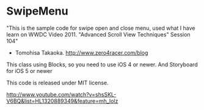 SwipeMenu
==================

"This is the sample code for swipe open and close menu, used what I have learn on WWDC Video 2011. "Advanced Scroll View Techniques" Session 104"
- Tomohisa Takaoka.
http://www.zero4racer.com/blog

This class using Blocks, so you need to use iOS 4 or newer. And Storyboard for iOS 5 or newer

This code is released under MIT license.

http://www.youtube.com/watch?v=shsSKL-V6BQ&list=HL1320889349&feature=mh_lolz		
